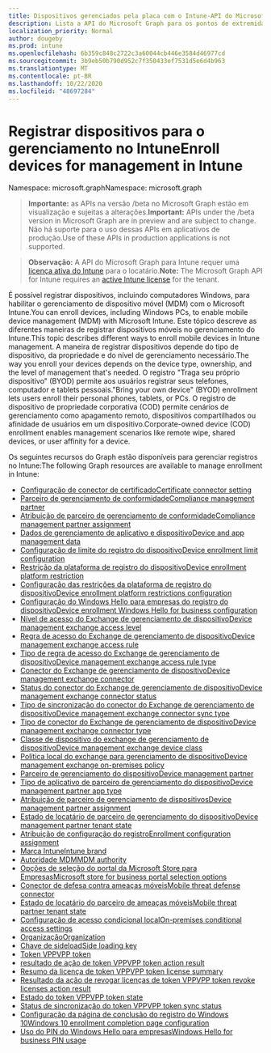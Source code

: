 ```yaml
---
title: Dispositivos gerenciados pela placa com o Intune-API do Microsoft Graph
description: Lista a API do Microsoft Graph para os pontos de extremidade do Intune (REST) usados para a integração (configuração e inicialização) de dispositivos para uma organização de locatário.
localization_priority: Normal
author: dougeby
ms.prod: intune
ms.openlocfilehash: 6b359c848c2722c3a60044cb446e3584d46977cd
ms.sourcegitcommit: 3b9eb50b790d952c7f350433ef7531d5e6d4b963
ms.translationtype: MT
ms.contentlocale: pt-BR
ms.lasthandoff: 10/22/2020
ms.locfileid: "48697284"
---
```

# <a name="enroll-devices-for-management-in-intune"></a><span data-ttu-id="c72ab-103">Registrar dispositivos para o gerenciamento no Intune</span><span class="sxs-lookup"><span data-stu-id="c72ab-103">Enroll devices for management in Intune</span></span>

<span data-ttu-id="c72ab-104">Namespace: microsoft.graph</span><span class="sxs-lookup"><span data-stu-id="c72ab-104">Namespace: microsoft.graph</span></span>

> <span data-ttu-id="c72ab-105">**Importante:** as APIs na versão /beta no Microsoft Graph estão em visualização e sujeitas a alterações.</span><span class="sxs-lookup"><span data-stu-id="c72ab-105">**Important:** APIs under the /beta version in Microsoft Graph are in preview and are subject to change.</span></span> <span data-ttu-id="c72ab-106">Não há suporte para o uso dessas APIs em aplicativos de produção.</span><span class="sxs-lookup"><span data-stu-id="c72ab-106">Use of these APIs in production applications is not supported.</span></span>

> <span data-ttu-id="c72ab-107">**Observação:** A API do Microsoft Graph para Intune requer uma [licença ativa do Intune](https://go.microsoft.com/fwlink/?linkid=839381) para o locatário.</span><span class="sxs-lookup"><span data-stu-id="c72ab-107">**Note:** The Microsoft Graph API for Intune requires an [active Intune license](https://go.microsoft.com/fwlink/?linkid=839381) for the tenant.</span></span>

<span data-ttu-id="c72ab-108">É possível registrar dispositivos, incluindo computadores Windows, para habilitar o gerenciamento de dispositivo móvel (MDM) com o Microsoft Intune.</span><span class="sxs-lookup"><span data-stu-id="c72ab-108">You can enroll devices, including Windows PCs, to enable mobile device management (MDM) with Microsoft Intune.</span></span> <span data-ttu-id="c72ab-109">Este tópico descreve as diferentes maneiras de registrar dispositivos móveis no gerenciamento do Intune.</span><span class="sxs-lookup"><span data-stu-id="c72ab-109">This topic describes different ways to enroll mobile devices in Intune management.</span></span> <span data-ttu-id="c72ab-110">A maneira de registrar dispositivos depende do tipo de dispositivo, da propriedade e do nível de gerenciamento necessário.</span><span class="sxs-lookup"><span data-stu-id="c72ab-110">The way you enroll your devices depends on the device type, ownership, and the level of management that's needed.</span></span> <span data-ttu-id="c72ab-111">O registro "Traga seu próprio dispositivo" (BYOD) permite aos usuários registrar seus telefones, computador e tablets pessoais.</span><span class="sxs-lookup"><span data-stu-id="c72ab-111">"Bring your own device" (BYOD) enrollment lets users enroll their personal phones, tablets, or PCs.</span></span> <span data-ttu-id="c72ab-112">O registro de dispositivo de propriedade corporativa (COD) permite cenários de gerenciamento como apagamento remoto, dispositivos compartilhados ou afinidade de usuários em um dispositivo.</span><span class="sxs-lookup"><span data-stu-id="c72ab-112">Corporate-owned device (COD) enrollment enables management scenarios like remote wipe, shared devices, or user affinity for a device.</span></span>

<span data-ttu-id="c72ab-113">Os seguintes recursos do Graph estão disponíveis para gerenciar registros no Intune:</span><span class="sxs-lookup"><span data-stu-id="c72ab-113">The following Graph resources are available to manage enrollment in Intune:</span></span>

- [<span data-ttu-id="c72ab-114">Configuração de conector de certificado</span><span class="sxs-lookup"><span data-stu-id="c72ab-114">Certificate connector setting</span></span>](intune-onboarding-certificateconnectorsetting.md)
- [<span data-ttu-id="c72ab-115">Parceiro de gerenciamento de conformidade</span><span class="sxs-lookup"><span data-stu-id="c72ab-115">Compliance management partner</span></span>](intune-onboarding-compliancemanagementpartner.md)
- [<span data-ttu-id="c72ab-116">Atribuição de parceiro de gerenciamento de conformidade</span><span class="sxs-lookup"><span data-stu-id="c72ab-116">Compliance management partner assignment</span></span>](intune-onboarding-compliancemanagementpartnerassignment.md)
- [<span data-ttu-id="c72ab-117">Dados de gerenciamento de aplicativo e dispositivo</span><span class="sxs-lookup"><span data-stu-id="c72ab-117">Device and app management data</span></span>](intune-onboarding-deviceandappmanagementdata.md)
- [<span data-ttu-id="c72ab-118">Configuração de limite do registro do dispositivo</span><span class="sxs-lookup"><span data-stu-id="c72ab-118">Device enrollment limit configuration</span></span>](intune-onboarding-deviceenrollmentlimitconfiguration.md)
- [<span data-ttu-id="c72ab-119">Restrição da plataforma de registro do dispositivo</span><span class="sxs-lookup"><span data-stu-id="c72ab-119">Device enrollment platform restriction</span></span>](intune-onboarding-deviceenrollmentplatformrestriction.md)
- [<span data-ttu-id="c72ab-120">Configuração das restrições da plataforma de registro do dispositivo</span><span class="sxs-lookup"><span data-stu-id="c72ab-120">Device enrollment platform restrictions configuration</span></span>](intune-onboarding-deviceenrollmentplatformrestrictionsconfiguration.md)
- [<span data-ttu-id="c72ab-121">Configuração do Windows Hello para empresas do registro do dispositivo</span><span class="sxs-lookup"><span data-stu-id="c72ab-121">Device enrollment Windows Hello for business configuration</span></span>](intune-onboarding-deviceenrollmentwindowshelloforbusinessconfiguration.md)
- [<span data-ttu-id="c72ab-122">Nível de acesso do Exchange de gerenciamento de dispositivo</span><span class="sxs-lookup"><span data-stu-id="c72ab-122">Device management exchange access level</span></span>](intune-onboarding-devicemanagementexchangeaccesslevel.md)
- [<span data-ttu-id="c72ab-123">Regra de acesso do Exchange de gerenciamento de dispositivo</span><span class="sxs-lookup"><span data-stu-id="c72ab-123">Device management exchange access rule</span></span>](intune-onboarding-devicemanagementexchangeaccessrule.md)
- [<span data-ttu-id="c72ab-124">Tipo de regra de acesso do Exchange de gerenciamento de dispositivo</span><span class="sxs-lookup"><span data-stu-id="c72ab-124">Device management exchange access rule type</span></span>](intune-onboarding-devicemanagementexchangeaccessruletype.md)
- [<span data-ttu-id="c72ab-125">Conector do Exchange de gerenciamento de dispositivo</span><span class="sxs-lookup"><span data-stu-id="c72ab-125">Device management exchange connector</span></span>](intune-onboarding-devicemanagementexchangeconnector.md)
- [<span data-ttu-id="c72ab-126">Status do conector do Exchange de gerenciamento de dispositivo</span><span class="sxs-lookup"><span data-stu-id="c72ab-126">Device management exchange connector status</span></span>](intune-onboarding-devicemanagementexchangeconnectorstatus.md)
- [<span data-ttu-id="c72ab-127">Tipo de sincronização do conector do Exchange de gerenciamento de dispositivo</span><span class="sxs-lookup"><span data-stu-id="c72ab-127">Device management exchange connector sync type</span></span>](intune-onboarding-devicemanagementexchangeconnectorsynctype.md)
- [<span data-ttu-id="c72ab-128">Tipo de conector do Exchange de gerenciamento de dispositivo</span><span class="sxs-lookup"><span data-stu-id="c72ab-128">Device management exchange connector type</span></span>](intune-onboarding-devicemanagementexchangeconnectortype.md)
- [<span data-ttu-id="c72ab-129">Classe de dispositivo do exchange de gerenciamento de dispositivo</span><span class="sxs-lookup"><span data-stu-id="c72ab-129">Device management exchange device class</span></span>](intune-onboarding-devicemanagementexchangedeviceclass.md)
- [<span data-ttu-id="c72ab-130">Política local do exchange para gerenciamento de dispositivo</span><span class="sxs-lookup"><span data-stu-id="c72ab-130">Device management exchange on-premises policy</span></span>](intune-onboarding-devicemanagementexchangeonpremisespolicy.md)
- [<span data-ttu-id="c72ab-131">Parceiro de gerenciamento do dispositivo</span><span class="sxs-lookup"><span data-stu-id="c72ab-131">Device management partner</span></span>](intune-onboarding-devicemanagementpartner.md)
- [<span data-ttu-id="c72ab-132">Tipo de aplicativo de parceiro de gerenciamento do dispositivo</span><span class="sxs-lookup"><span data-stu-id="c72ab-132">Device management partner app type</span></span>](intune-onboarding-devicemanagementpartnerapptype.md)
- [<span data-ttu-id="c72ab-133">Atribuição de parceiro de gerenciamento de dispositivos</span><span class="sxs-lookup"><span data-stu-id="c72ab-133">Device management partner assignment</span></span>](intune-onboarding-devicemanagementpartnerassignment.md)
- [<span data-ttu-id="c72ab-134">Estado de locatário de parceiro de gerenciamento do dispositivo</span><span class="sxs-lookup"><span data-stu-id="c72ab-134">Device management partner tenant state</span></span>](intune-onboarding-devicemanagementpartnertenantstate.md)
- [<span data-ttu-id="c72ab-135">Atribuição de configuração do registro</span><span class="sxs-lookup"><span data-stu-id="c72ab-135">Enrollment configuration assignment</span></span>](intune-onboarding-enrollmentconfigurationassignment.md)
- [<span data-ttu-id="c72ab-136">Marca Intune</span><span class="sxs-lookup"><span data-stu-id="c72ab-136">Intune brand</span></span>](intune-onboarding-intunebrand.md)
- [<span data-ttu-id="c72ab-137">Autoridade MDM</span><span class="sxs-lookup"><span data-stu-id="c72ab-137">MDM authority</span></span>](intune-onboarding-mdmauthority.md)
- [<span data-ttu-id="c72ab-138">Opções de seleção do portal da Microsoft Store para Empresas</span><span class="sxs-lookup"><span data-stu-id="c72ab-138">Microsoft store for business portal selection options</span></span>](intune-onboarding-microsoftstoreforbusinessportalselectionoptions.md)
- [<span data-ttu-id="c72ab-139">Conector de defesa contra ameaças móveis</span><span class="sxs-lookup"><span data-stu-id="c72ab-139">Mobile threat defense connector</span></span>](intune-onboarding-mobilethreatdefenseconnector.md)
- [<span data-ttu-id="c72ab-140">Estado de locatário do parceiro de ameaças móveis</span><span class="sxs-lookup"><span data-stu-id="c72ab-140">Mobile threat partner tenant state</span></span>](intune-onboarding-mobilethreatpartnertenantstate.md)
- [<span data-ttu-id="c72ab-141">Configuração de acesso condicional local</span><span class="sxs-lookup"><span data-stu-id="c72ab-141">On-premises conditional access settings</span></span>](intune-onboarding-onpremisesconditionalaccesssettings.md)
- [<span data-ttu-id="c72ab-142">Organização</span><span class="sxs-lookup"><span data-stu-id="c72ab-142">Organization</span></span>](intune-onboarding-organization.md)
- [<span data-ttu-id="c72ab-143">Chave de sideload</span><span class="sxs-lookup"><span data-stu-id="c72ab-143">Side loading key</span></span>](intune-onboarding-sideloadingkey.md)
- [<span data-ttu-id="c72ab-144">Token VPP</span><span class="sxs-lookup"><span data-stu-id="c72ab-144">VPP token</span></span>](intune-onboarding-vpptoken.md)
- [<span data-ttu-id="c72ab-145">resultado de ação de token VPP</span><span class="sxs-lookup"><span data-stu-id="c72ab-145">VPP token action result</span></span>](intune-onboarding-vpptokenactionresult.md)
- [<span data-ttu-id="c72ab-146">Resumo da licença de token VPP</span><span class="sxs-lookup"><span data-stu-id="c72ab-146">VPP token license summary</span></span>](intune-onboarding-vpptokenlicensesummary.md)
- [<span data-ttu-id="c72ab-147">Resultado da ação de revogar licenças de token VPP</span><span class="sxs-lookup"><span data-stu-id="c72ab-147">VPP token revoke licenses action result</span></span>](intune-onboarding-vpptokenrevokelicensesactionresult.md)
- [<span data-ttu-id="c72ab-148">Estado do token VPP</span><span class="sxs-lookup"><span data-stu-id="c72ab-148">VPP token state</span></span>](intune-onboarding-vpptokenstate.md)
- [<span data-ttu-id="c72ab-149">Status de sincronização do token VPP</span><span class="sxs-lookup"><span data-stu-id="c72ab-149">VPP token sync status</span></span>](intune-onboarding-vpptokensyncstatus.md)
- [<span data-ttu-id="c72ab-150">Configuração da página de conclusão do registro do Windows 10</span><span class="sxs-lookup"><span data-stu-id="c72ab-150">Windows 10 enrollment completion page configuration</span></span>](intune-onboarding-windows10enrollmentcompletionpageconfiguration.md)
- [<span data-ttu-id="c72ab-151">Uso do PIN do Windows Hello para empresas</span><span class="sxs-lookup"><span data-stu-id="c72ab-151">Windows Hello for business PIN usage</span></span>](intune-onboarding-windowshelloforbusinesspinusage.md)